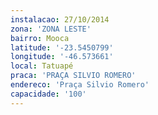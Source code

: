 ```yaml
---
instalacao: 27/10/2014
zona: 'ZONA LESTE'
bairro: Mooca
latitude: '-23.5450799'
longitude: '-46.573661'
local: Tatuapé
praca: 'PRAÇA SILVIO ROMERO'
endereco: 'Praça Silvio Romero'
capacidade: '100'
---
```

